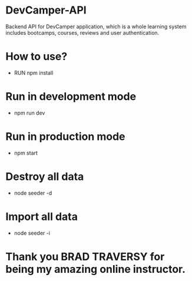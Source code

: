 # DevCamper-API
Backend API for DevCamper application, which is a whole learning system includes bootcamps, courses, reviews and user authentication.

# How to use?
 - RUN npm install
 
# Run in development mode
 - npm run dev

# Run in production mode
 - npm start

# Destroy all data
 - node seeder -d

# Import all data
 - node seeder -i

# Thank you BRAD TRAVERSY for being my amazing online instructor.
